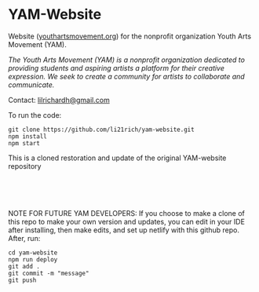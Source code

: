 # YAM-Website

Website (<a href="https://youthartmovement.org">youthartsmovement.org</a>) for the nonprofit organization Youth Arts Movement (YAM).

<i>The Youth Arts Movement (YAM) is a nonprofit organization dedicated to providing students and aspiring artists a platform for their creative expression. We seek to create a community for artists to collaborate and communicate.</i>

Contact: <a href="mailto:lilrichardh@gmail.com">lilrichardh@gmail.com</a>

To run the code:
```
git clone https://github.com/li21rich/yam-website.git
npm install
npm start
```

This is a cloned restoration and update of the original YAM-website repository

 <br /> <br /> <br />

NOTE FOR FUTURE YAM DEVELOPERS:
If you choose to make a clone of this repo to make your own version and updates, you can edit in your IDE after installing, then make edits, and set up netlify with this github repo. After, run: 
```
cd yam-website
npm run deploy
git add .
git commit -m "message"
git push
```

